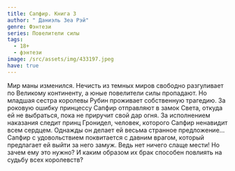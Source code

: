 ```yaml
---
title: Сапфир. Книга 3
author: " Даниэль Зеа Рэй"
genre: Фэнтези
series: Повелители силы
tags:
  - 18+
  - фэнтези
image: /src/assets/img/433197.jpeg
have: true
---
```

Мир маны изменился. Нечисть из темных миров свободно разгуливает по Великому континенту, а юные повелители силы пропадают. Но младшая сестра королевы Рубин проживает собственную трагедию. За роковую ошибку принцессу Сапфир отправляют в замок Света, откуда ей не выбраться, пока не приручит свой дар огня. За исполнением наказания следит принц Гронидел, человек, которого Сапфир ненавидит всем сердцем. Однажды он делает ей весьма странное предложение… Сапфир с удовольствием поквитается с давним врагом, который предлагает ей выйти за него замуж. Ведь нет ничего слаще мести! Но зачем ему это нужно? И каким образом их брак способен повлиять на судьбу всех королевств?
